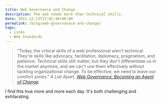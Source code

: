 ```yaml
---
title: Web Governance and Change
description: The web needs more than technical skills.
date: 2011-12-13T23:01:46+00:00
permalink: /blog/web-governanace-and-change/
tags:
  - Links
  - Web Standards
---
```


> "Today, the critical skills of a web professional aren't technical. They're skills like advocacy, facilitation, diplomacy, pragmatism, and patience. Technical skills still matter, but they don't differentiate us in the market anymore, and we can't use them effectively without tackling organizational change. To be effective, we need to leave our comfort zones."
> <cite>A List Apart, <a href="http://www.alistapart.com/articles/web-governance-becoming-an-agent-of-change/">Web Governance: Becoming an Agent of Change</a>.</cite>

I find this true more and more each day. It's both challenging and exhilarating.